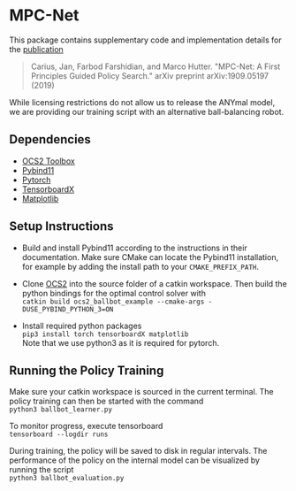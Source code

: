 # MPC-Net

This package contains supplementary code and implementation details for the [publication](https://arxiv.org/pdf/1909.05197.pdf)
> Carius, Jan, Farbod Farshidian, and Marco Hutter. "MPC-Net: A First Principles Guided Policy Search." arXiv preprint arXiv:1909.05197 (2019)

While licensing restrictions do not allow us to release the ANYmal model,
we are providing our training script with an alternative ball-balancing robot.

## Dependencies
 * [OCS2 Toolbox](https://bitbucket.org/leggedrobotics/ocs2/)
 * [Pybind11](https://github.com/pybind/pybind11)
 * [Pytorch](https://pytorch.org/)
 * [TensorboardX](https://pypi.org/project/tensorboardX/)
 * [Matplotlib](https://matplotlib.org/)

## Setup Instructions
* Build and install Pybind11 according to the instructions in their documentation.
Make sure CMake can locate the Pybind11 installation, for example by adding the install path to your `CMAKE_PREFIX_PATH`.

* Clone [OCS2](https://bitbucket.org/leggedrobotics/ocs2/) into the source folder of a catkin workspace.
Then build the python bindings for the optimal control solver with<br>
`catkin build ocs2_ballbot_example --cmake-args -DUSE_PYBIND_PYTHON_3=ON`
* Install required python packages<br>
`pip3 install torch tensorboardX matplotlib`<br>
Note that we use python3 as it is required for pytorch.

## Running the Policy Training
Make sure your catkin workspace is sourced in the current terminal.
The policy training can then be started with the command<br>
`python3 ballbot_learner.py`

To monitor progress, execute tensorboard<br>
`tensorboard --logdir runs`

During training, the policy will be saved to disk in regular intervals.
The performance of the policy on the internal model can be visualized by running the script<br>
`python3 ballbot_evaluation.py`
